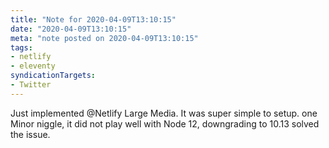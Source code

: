 ```yaml
---
title: "Note for 2020-04-09T13:10:15"
date: "2020-04-09T13:10:15"
meta: "note posted on 2020-04-09T13:10:15"
tags:
- netlify
- eleventy
syndicationTargets: 
- Twitter
---
```

Just implemented @Netlify Large Media. It was super simple to setup. one Minor niggle, it did not play well with Node 12, downgrading to 10.13 solved the issue.
